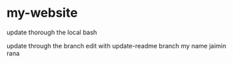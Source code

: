# my-website

update thorough the local bash 

update through the branch
edit with update-readme branch
my name jaimin rana
